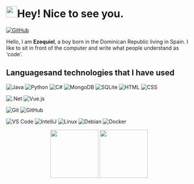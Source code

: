 <h1><img src="https://emojis.slackmojis.com/emojis/images/1600706728/10521/meow_code.gif?1600706728" width="30"/><b>Hey! Nice to see you.</b></h1>

[![GitHub](https://img.shields.io/badge/Github-100000?style=for-the-badge&logo=github&logoColor=white)](https://github.com/dezequiel)

Hello, I am **Ezequiel**, a boy born in the Dominican Republic living in Spain. I like to sit in front of the computer and write what people understand as 'code'.

## **Languages ​​and technologies that I have used**


![Java](https://img.shields.io/badge/Java-orange?style=flat-square&logo=java)
![Python](https://img.shields.io/badge/-Python-3776AB?style=flat-square&logo=Python&logoColor=white)
![C#](https://img.shields.io/badge/C%23-%23239120.svg?style=flat-square&logo=c-sharp&logoColor=white)
![MongoDB](https://img.shields.io/badge/-MongoDB-13aa52?style=flat-square&logo=mongodb&logoColor=white)
![SQLite](https://img.shields.io/badge/SQLite-%2307405e.svg?style=flat-square&logo=SQLite&logoColor=white)
![HTML](https://img.shields.io/badge/-HTML5-E34F26?style=flat-square&logo=HTML5&logoColor=white)
![CSS](https://img.shields.io/badge/-CSS3-1572B6?style=flat-square&logo=CSS3&logoColor=white)

![.Net](https://img.shields.io/badge/.NET-5C2D91?style=flat-square&logo=.net&logoColor=white)
![Vue.js](https://img.shields.io/badge/VueJS-%2335495e.svg?style=flat-squaree&logo=vuedotjs&logoColor=%234FC08D)

![Git](https://img.shields.io/badge/-Git-F44D27?style=flat-square&logo=Git&logoColor=white)
![GitHub](https://img.shields.io/badge/-Github-181717?style=flat-square&logo=github)


![VS Code](https://img.shields.io/badge/-VS%20Code-007ACC?style=flat-square&logo=visual-studio-code)
![IntelliJ](https://img.shields.io/badge/-IntelliJ%20IDEA-black?style=flat-square&logo=jetbrains)
![Linux](https://img.shields.io/badge/Linux-FCC624?style=flat-square&logo=linux&logoColor=black)
![Debian](https://img.shields.io/badge/-Debian-A80030?style=flat-square&logo=Debian&logoColor=white)
![Docker](https://img.shields.io/badge/-Docker-46a2f1?style=flat-square&logo=docker&logoColor=white)

<p align="center">
<img height="130em" src="https://github-readme-stats.vercel.app/api/top-langs/?username=dezequiel&theme=shades-of-purple&langs_count=2">
 <img height="130em" src="https://github-readme-stats.vercel.app/api?username=dezequiel&theme=shades-of-purple&show_icons=true&count_private=true&hide=prs,issues">

</p>

